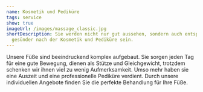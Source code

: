 ```yaml
---
name: Kosmetik und Pediküre
tags: service
show: true
imageUrl: /images/massage_classic.jpg
shortDescription: Sie werden nicht nur gut aussehen, sondern auch entspannt und
  gesünder nach der Kosmetik und Pediküre sein.
---
```

Unsere Füße sind beeindruckend komplex aufgebaut. Sie sorgen jeden Tag für eine gute Bewegung, dienen als Stütze und Gleichgewicht, trotzdem schenken wir ihnen viel zu wenig Aufmerksamkeit.
Umso mehr haben sie eine Auszeit und eine professionelle Pediküre verdient.
Durch unsere individuellen Angebote finden Sie die perfekte Behandlung für Ihre Füße.